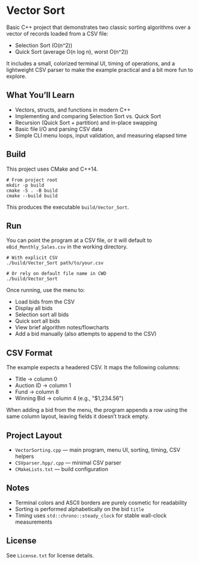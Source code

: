 # Vector Sort

Basic C++ project that demonstrates two classic sorting algorithms over a vector of records loaded from a CSV file:

- Selection Sort (O(n^2))
- Quick Sort (average O(n log n), worst O(n^2))

It includes a small, colorized terminal UI, timing of operations, and a lightweight CSV parser to make the example practical and a bit more fun to explore.

## What You’ll Learn

- Vectors, structs, and functions in modern C++
- Implementing and comparing Selection Sort vs. Quick Sort
- Recursion (Quick Sort + partition) and in-place swapping
- Basic file I/O and parsing CSV data
- Simple CLI menu loops, input validation, and measuring elapsed time

## Build

This project uses CMake and C++14.

```
# From project root
mkdir -p build
cmake -S . -B build
cmake --build build
```

This produces the executable `build/Vector_Sort`.

## Run

You can point the program at a CSV file, or it will default to `eBid_Monthly_Sales.csv` in the working directory.

```
# With explicit CSV
./build/Vector_Sort path/to/your.csv

# Or rely on default file name in CWD
./build/Vector_Sort
```

Once running, use the menu to:

- Load bids from the CSV
- Display all bids
- Selection sort all bids
- Quick sort all bids
- View brief algorithm notes/flowcharts
- Add a bid manually (also attempts to append to the CSV)

## CSV Format

The example expects a headered CSV. It maps the following columns:

- Title → column 0
- Auction ID → column 1
- Fund → column 8
- Winning Bid → column 4 (e.g., "$1,234.56")

When adding a bid from the menu, the program appends a row using the same column layout, leaving fields it doesn’t track empty.

## Project Layout

- `VectorSorting.cpp` — main program, menu UI, sorting, timing, CSV helpers
- `CSVparser.hpp/.cpp` — minimal CSV parser
- `CMakeLists.txt` — build configuration

## Notes

- Terminal colors and ASCII borders are purely cosmetic for readability
- Sorting is performed alphabetically on the bid `title`
- Timing uses `std::chrono::steady_clock` for stable wall-clock measurements

## License

See `License.txt` for license details.

